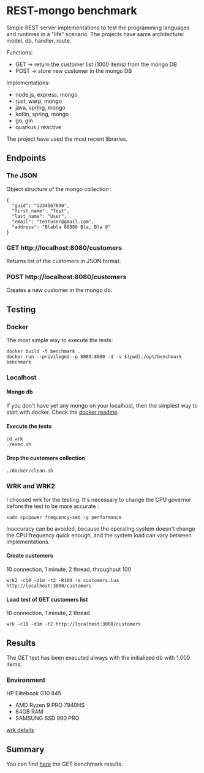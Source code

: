 # REST-mongo benchmark

Simple REST server implementations to test the programming languages and runtimes in a "life" scenario. The projects have same architecture: model, db, handler, route.

Functions:
- GET -> return the customer list (1000 items) from the mongo DB
- POST -> store new customer in the mongo DB

Implementations:
- node js, express, mongo
- rust, warp, mongo
- java, spring, mongo
- kotlin, spring, mongo
- go, gin
- quarkus / reactive

The project have used the most recent libraries.

## Endpoints
### The JSON

Object structure of the mongo collection :

```
{    
  "guid": "1234567890",
  "first_name": "Test",
  "last_name": "User",
  "email": "testuser@gmail.com",
  "address": "Blabla 88888 Bla, Bla 8"
}
```

### GET http://localhost:8080/customers

Returns list of the customers in JSON format.

### POST http://localhost:8080/customers

Creates a new customer in the mongo db.

## Testing

### Docker

The most simple way to execute the tests:

```
docker build -t benchmark .
docker run --privileged -p 8080:8080 -d -v $(pwd):/opt/benchmark benchmark
```

### Localhost

#### Mongo db

If you don't have yet any mongo on your localhost, then the simplest way to start with docker. Check the [docker readme](docker/README.md).

#### Execute the tests

```
cd wrk
./exec.sh
```

#### Drop the customers collection

```
./docker/clean.sh
```

### WRK and WRK2

I choosed wrk for the testing. It's necessary to change the CPU governor before the test to be more accurate :

```
sudo cpupower frequency-set -g performance
```

Inaccuracy can be avoided, because the operating system doesn't change the CPU frequency quick enough, and the system load can vary between implementations.


#### Create customers

10 connection, 1 minute, 2 thread, throughput 100

```
wrk2 -c10 -d1m -t2 -R100 -s customers.lua http://localhost:3000/customers
```

#### Load test of GET customers list

10 connection, 1 minute, 2 thread

```
wrk -c10 -d1m -t2 http://localhost:3000/customers
```

## Results

The GET test has been executed always with the initialized db with 1.000 items.

### Environment

HP Elitebook G10 845

- AMD Ryzen 9 PRO 7940HS
- 64GB RAM
- SAMSUNG SSD 990 PRO

[wrk details](WRK.md)

## Summary

You can find [here](TABLE_GET.md) the GET benchmark results.